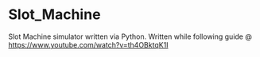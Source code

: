 # Slot_Machine
Slot Machine simulator written via Python.
Written while following guide @ https://www.youtube.com/watch?v=th4OBktqK1I
